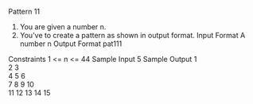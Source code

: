 
Pattern 11

1. You are given a number n.
2. You've to create a pattern as shown in output format.
Input Format
A number n
Output Format
pat111

Constraints
1 <= n <= 44
Sample Input
5
Sample Output
1	
2	3	
4	5	6	
7	8	9	10	
11	12	13	14	15